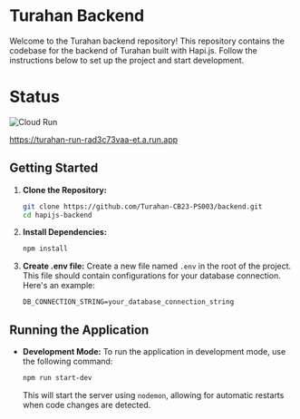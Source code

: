 # Turahan Backend

Welcome to the Turahan backend repository! This repository contains the codebase for the backend of Turahan built with Hapi.js. Follow the instructions below to set up the project and start development.

# Status
![Cloud Run](https://github.com/Turahan-CB23-PS003/backend/actions/workflows/cloud-run.yml/badge.svg)

https://turahan-run-rad3c73vaa-et.a.run.app

## Getting Started

1. **Clone the Repository:**
   ```bash
   git clone https://github.com/Turahan-CB23-PS003/backend.git
   cd hapijs-backend
   ```

2. **Install Dependencies:**
   ```bash
   npm install
   ```

3. **Create .env file:**
   Create a new file named `.env` in the root of the project. This file should contain configurations for your database connection. Here's an example:
   ```env
   DB_CONNECTION_STRING=your_database_connection_string
   ```

## Running the Application

- **Development Mode:**
  To run the application in development mode, use the following command:
  ```bash
  npm run start-dev
  ```
  This will start the server using `nodemon`, allowing for automatic restarts when code changes are detected.
